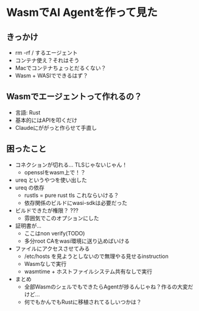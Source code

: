 # WasmでAI Agentを作って見た

## きっかけ
  - rm -rf / するエージェント
  - コンテナ使え？それはそう
  - Macでコンテナちょっとだるくない？
  - Wasm + WASIでできるはず？
## Wasmでエージェントって作れるの？
  - 言語: Rust
  - 基本的にはAPIを叩くだけ
  - Claudeにががっと作らせて手直し
## 困ったこと
  - コネクションが切れる... TLSじゃないじゃん！
    - opensslをwasm上で！？
  - ureq というやつを使い出した
  - ureq の依存
    - rustls = pure rust tls これならいける？
    - 依存関係のビルドにwasi-sdkは必要だった
  - ビルドできたが権限？ ???
    - 雰囲気でこのオプションにした
  - 証明書が...
    - ここはnon verify(TODO)
    - 多分root CAをwasi環境に送り込めばいける
  - ファイルにアクセスさせてみる
    - /etc/hosts を見ようとしないので無理やる見せるinstruction
    - Wasmなしで実行
    - wasmtime + ホストファイルシステム共有なしで実行
  - まとめ
    - 全部WasmのシェルでもできたらAgentが捗るんじゃね？作るの大変だけど...
    - 何でもかんでもRustに移植されてるしいつかは？